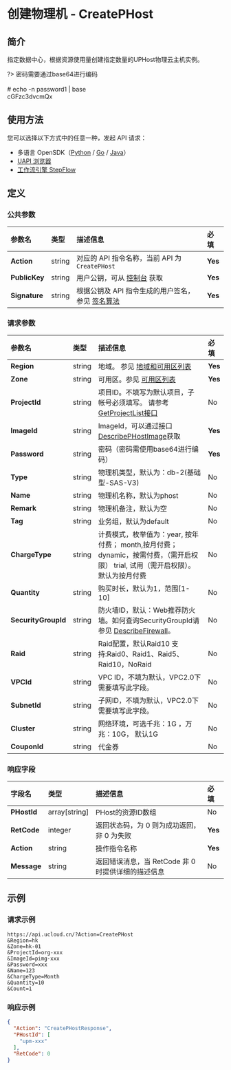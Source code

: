 # 创建物理机 - CreatePHost

## 简介

指定数据中心，根据资源使用量创建指定数量的UPHost物理云主机实例。

?> 密码需要通过base64进行编码<br /><br /># echo -n password1 \| base<br />cGFzc3dvcmQx



## 使用方法

您可以选择以下方式中的任意一种，发起 API 请求：
- 多语言 OpenSDK（[Python](https://github.com/ucloud/ucloud-sdk-python3) / [Go](https://github.com/ucloud/ucloud-sdk-go) / [Java](https://github.com/ucloud/ucloud-sdk-java)）
- [UAPI 浏览器](https://console.ucloud.cn/uapi/detail?id=CreatePHost)
- [工作流引擎 StepFlow](https://console.ucloud.cn/stepflow/manage/)

## 定义

### 公共参数

| 参数名 | 类型 | 描述信息 | 必填 |
|:---|:---|:---|:---|
| **Action**     | string  | 对应的 API 指令名称，当前 API 为 `CreatePHost`                        | **Yes** |
| **PublicKey**  | string  | 用户公钥，可从 [控制台](https://console.ucloud.cn/uapi/apikey) 获取                                             | **Yes** |
| **Signature**  | string  | 根据公钥及 API 指令生成的用户签名，参见 [签名算法](api/summary/signature.md)  | **Yes** |

### 请求参数

| 参数名 | 类型 | 描述信息 | 必填 |
|:---|:---|:---|:---|
| **Region** | string | 地域。 参见 [地域和可用区列表](api/summary/regionlist) |**Yes**|
| **Zone** | string | 可用区。参见 [可用区列表](api/summary/regionlist) |**Yes**|
| **ProjectId** | string | 项目ID。不填写为默认项目，子帐号必须填写。 请参考[GetProjectList接口](api/summary/get_project_list) |No|
| **ImageId** | string | ImageId，可以通过接口 [DescribePHostImage](describephostimage)获取 |**Yes**|
| **Password** | string | 密码（密码需使用base64进行编码） |**Yes**|
| **Type** | string | 物理机类型，默认为：db-2(基础型-SAS-V3) |No|
| **Name** | string | 物理机名称，默认为phost |No|
| **Remark** | string | 物理机备注，默认为空 |No|
| **Tag** | string | 业务组，默认为default |No|
| **ChargeType** | string | 计费模式，枚举值为：year, 按年付费； month,按月付费；dynamic，按需付费，（需开启权限） trial, 试用（需开启权限）。默认为按月付费 |No|
| **Quantity** | string | 购买时长，默认为1，范围[1-10] |No|
| **SecurityGroupId** | string | 防火墙ID，默认：Web推荐防火墙。如何查询SecurityGroupId请参见 [DescribeFirewall](../unet-api/describe_firewall.html)。 |No|
| **Raid** | string | Raid配置，默认Raid10  支持:Raid0、Raid1、Raid5、Raid10，NoRaid |No|
| **VPCId** | string | VPC ID，不填为默认，VPC2.0下需要填写此字段。 |No|
| **SubnetId** | string | 子网ID，不填为默认，VPC2.0下需要填写此字段。 |No|
| **Cluster** | string | 网络环境，可选千兆：1G ，万兆：10G， 默认1G |No|
| **CouponId** | string | 代金券 |No|

### 响应字段

| 字段名 | 类型 | 描述信息 | 必填 |
|:---|:---|:---|:---|
| **PHostId** | array[string] | PHost的资源ID数组 |No|
| **RetCode** | integer | 返回状态码，为 0 则为成功返回，非 0 为失败 |**Yes**|
| **Action** | string | 操作指令名称 |**Yes**|
| **Message** | string | 返回错误消息，当 RetCode 非 0 时提供详细的描述信息 |No|




## 示例

### 请求示例
    
```
https://api.ucloud.cn/?Action=CreatePHost
&Region=hk
&Zone=hk-01
&ProjectId=org-xxx
&ImageId=pimg-xxx
&Password=xxx
&Name=123
&ChargeType=Month
&Quantity=10
&Count=1
```

### 响应示例
    
```json
{
  "Action": "CreatePHostResponse",
  "PHostId": [
    "upm-xxx"
  ],
  "RetCode": 0
}
```




